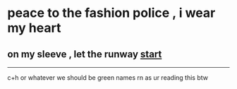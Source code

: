 
# peace to the fashion police , i wear my heart
## on my sleeve , let the runway [start](https://youtu.be/jltN3fLFmTQ?si=h71-WQrOkqJvx8a9) 

***
c+h or whatever we should be green names rn as ur reading this btw

